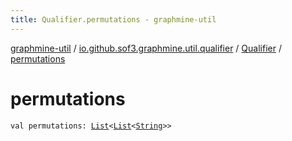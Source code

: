 ```yaml
---
title: Qualifier.permutations - graphmine-util
---
```


[graphmine-util](../../index.html) / [io.github.sof3.graphmine.util.qualifier](../index.html) / [Qualifier](index.html) / [permutations](./permutations.html)

# permutations

`val permutations: `[`List`](https://kotlinlang.org/api/latest/jvm/stdlib/kotlin.collections/-list/index.html)`<`[`List`](https://kotlinlang.org/api/latest/jvm/stdlib/kotlin.collections/-list/index.html)`<`[`String`](https://kotlinlang.org/api/latest/jvm/stdlib/kotlin/-string/index.html)`>>`